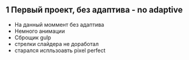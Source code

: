 ## 1 Первый проект, без адаптива - no adaptive

- На данный моммент без адаптива
- Немного анимации
- Сброщик gulp
- стрелки слайдера не доработал
- старался испльзоавть pixel perfect
